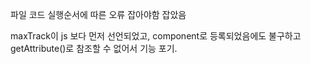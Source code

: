 파일 코드 실행순서에 따른 오류 잡아야함
잡았음

maxTrack이 js 보다 먼저 선언되었고, component로 등록되었음에도 불구하고 getAttribute()로 참조할 수 없어서 기능 포기.
